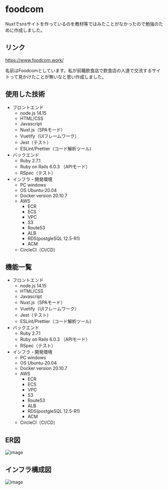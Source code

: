# foodcom
Nuxtでsnsサイトを作っているのを教材等ではみたことがなかったので勉強のために作成しました。

## リンク
https://www.foodcom.work/

名前はFoodcomとしています。私が前職飲食店で飲食店の人達で交流するサイトって見かけたことが無いなと思い作成しました。


## 使用した技術
- フロントエンド
  - node.js 14.15
  - HTML/CSS
  - Javascript
  - Nuxt.js（SPAモード）
  - Vuetify（UIフレームワーク）
  - Jest（テスト）
  - ESLint/Prettier（コード解析ツール)
- バックエンド
  - Ruby 2.7.1
  - Ruby on Rails 6.0.3 （APIモード）
  - RSpec（テスト）
- インフラ・開発環境
  - PC windows
  - OS Ubuntu-20.04
  - Docker version 20.10.7
  - AWS
    - ECR
    - ECS
    - VPC
    - S3
    - Route53
    - ALB
    - RDS(postgleSQL 12.5-R1)
    - ACM
  - CircleCI（CI/CD）
 
## 機能一覧
- フロントエンド
  - node.js 14.15
  - HTML/CSS
  - Javascript
  - Nuxt.js（SPAモード）
  - Vuetify（UIフレームワーク）
  - Jest（テスト）
  - ESLint/Prettier（コード解析ツール)
- バックエンド
  - Ruby 2.7.1
  - Ruby on Rails 6.0.3 （APIモード）
  - RSpec（テスト）
- インフラ・開発環境
  - PC windows
  - OS Ubuntu-20.04
  - Docker version 20.10.7
  - AWS
    - ECR
    - ECS
    - VPC
    - S3
    - Route53
    - ALB
    - RDS(postgleSQL 12.5-R1)
    - ACM
  - CircleCI（CI/CD） 

## ER図
![image](https://user-images.githubusercontent.com/76615633/135578066-63d255db-ecd2-471b-8c2d-22fae890fd4c.png)

## インフラ構成図

![image](https://user-images.githubusercontent.com/76615633/135578394-c10201d7-d9b8-4ba7-a203-cdafd8a631be.png)


